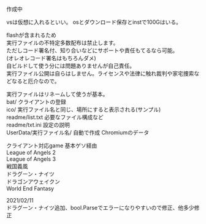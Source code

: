作成中<br>

vsは仮想に入れるといい。
osとダウンロード保存とinstで100Gはいる。
<br>

flashが含まれるため<br>
実行ファイルの不特定多数配布は禁止します。<br>
ただしコード署名付、知り合いなどにサポートや責任もてるなら可能。<br>
(オレオレコード署名はもちろんダメ)<br>
自ビルドして使う分には問題ありませんが自己責任。<br>
実行ファイル公開は自らはしません。ライセンスや法律に触れ裁判や家宅捜索などなると厄介なので。<br>

実行ファイルはリネームして使うが基本。<br>
bat/ クライアントの登録<br>
ico/ 実行ファイル名と同じ、場所にすると表示される(サンプル)<br>
readme/list.txt 必要なファイル構成など<br>
readme/txt.ini 設定の説明<br>
UserData/実行ファイル名/ 自動で作成 Chromiumのデータ<br>

クライアント対応game 基本ゲソ経由<br>
League of Angels 2<br>
League of Angels 3<br>
戦国義風<br>
ドラグーン・ナイツ<br>
ドラゴンアウェイクン<br>
World End Fantasy<br>

2021/02/11<br>
ドラグーン・ナイツ追加、bool.Parseでエラーになりやすいので修正、他多少修正<br>
